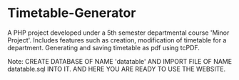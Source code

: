 # Timetable-Generator
A PHP project developed under a 5th semester departmental course 'Minor Project'.
Includes features such as creation, modification of timetable for a department.
Generating and saving timetable as pdf using tcPDF.

Note: CREATE DATABASE OF NAME 'datatable' AND IMPORT FILE OF NAME datatable.sql INTO IT. 
AND HERE YOU ARE READY TO USE THE WEBSITE.
